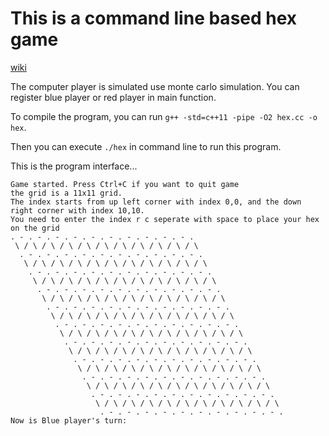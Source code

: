 # This is a command line based hex game

[wiki](https://en.wikipedia.org/wiki/Hex_(board_game))

The computer player is simulated use monte carlo simulation. You can register
blue player or red player in main function.

To compile the program, you can run `g++ -std=c++11 -pipe -O2 hex.cc -o hex`.

Then you can execute `./hex` in command line to run this program.

This is the program interface...
```
Game started. Press Ctrl+C if you want to quit game
the grid is a 11x11 grid.
The index starts from up left corner with index 0,0, and the down right corner with index 10,10.
You need to enter the index r c seperate with space to place your hex on the grid
. - . - . - . - . - . - . - . - . - . - .
 \ / \ / \ / \ / \ / \ / \ / \ / \ / \ / \
  . - . - . - . - . - . - . - . - . - . - .
   \ / \ / \ / \ / \ / \ / \ / \ / \ / \ / \
    . - . - . - . - . - . - . - . - . - . - .
     \ / \ / \ / \ / \ / \ / \ / \ / \ / \ / \
      . - . - . - . - . - . - . - . - . - . - .
       \ / \ / \ / \ / \ / \ / \ / \ / \ / \ / \
        . - . - . - . - . - . - . - . - . - . - .
         \ / \ / \ / \ / \ / \ / \ / \ / \ / \ / \
          . - . - . - . - . - . - . - . - . - . - .
           \ / \ / \ / \ / \ / \ / \ / \ / \ / \ / \
            . - . - . - . - . - . - . - . - . - . - .
             \ / \ / \ / \ / \ / \ / \ / \ / \ / \ / \
              . - . - . - . - . - . - . - . - . - . - .
               \ / \ / \ / \ / \ / \ / \ / \ / \ / \ / \
                . - . - . - . - . - . - . - . - . - . - .
                 \ / \ / \ / \ / \ / \ / \ / \ / \ / \ / \
                  . - . - . - . - . - . - . - . - . - . - .
                   \ / \ / \ / \ / \ / \ / \ / \ / \ / \ / \
                    . - . - . - . - . - . - . - . - . - . - .
Now is Blue player's turn:
```